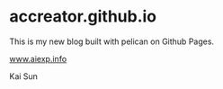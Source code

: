 accreator.github.io
===================

This is my new blog built with pelican on Github Pages.

www.aiexp.info


Kai Sun
